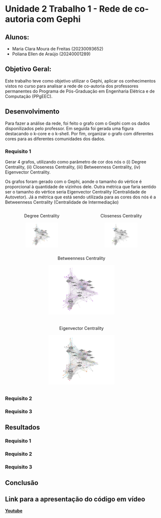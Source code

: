 # Unidade 2 Trabalho 1 - Rede de co-autoria com Gephi

## Alunos:  
- Maria Clara Moura de Freitas (20230093652)
- Poliana Ellen de Araújo (20240001289)

## Objetivo Geral:  
Este trabalho teve como objetivo utilizar o Gephi, aplicar os conhecimentos vistos no curso para analisar a rede de co-autoria dos professores permanentes do Programa de Pós-Graduação em Engenharia Elétrica e de Computação (PPgEEC).

<!-- [**Gov**](https://dados.gov.br/dados/conjuntos-dados/medicamentos-registrados-no-brasil) -->
<!-- [![Botão](https://dummyimage.com/60x20/575757/fff&text=Scopus)](https://www.scopus.com/home.uri?zone=header&origin=) -->


## Desenvolvimento

Para fazer a análise da rede, foi feito o grafo com o Gephi com os dados disponilizados pelo professor. Em seguida foi gerada uma figura destacando o k-core e o k-shell. Por fim, organizar o grafo com diferentes cores para as diferentes comunidades dos dados.

### Requisito 1

Gerar 4 grafos, utilizando como parâmetro de cor dos nós o (i) Degree Centrality, (ii) Closeness Centrality, (iii) Betweenness Centrality, (iv) Eigenvector Centrality.

Os grafos foram gerado com o Gephi, aonde o tamanho do vértice é proporcional à quantidade de vizinhos dele. Outra métrica que faria sentido ser o tamanho do vértice seria Eigenvector Centrality (Centralidade de Autovetor).
Já a métrica que está sendo utilizada para as cores dos nós é a Betweenness Centrality (Centralidade de Intermediação)

<div style="display: flex; justify-content: center; gap: 20px;">
  <div style="text-align: center;">
    <p>Degree Centrality</p>
    <img src="https://github.com/polianaraujo/aed2/blob/main/U2T1/Images/degree.png" alt="Degree Centrality" width="45%" />
  </div>
  <div style="text-align: center;">
    <p>Closeness Centrality</p>
    <img src="https://github.com/polianaraujo/aed2/blob/main/U2T1/Images/closeness.png" alt="Closeness Centrality" width="45%" />
  </div>
</div>

<div align="center">
  <div style="display: inline-block; text-align: center; margin: 10px;">
    <p>Betweenness Centrality</p>
    <img src="https://github.com/polianaraujo/aed2/blob/main/U2T1/Images/betweenness.png" alt="Betweenness Centrality" width="45%" />
  </div>
  <div style="display: inline-block; text-align: center; margin: 10px;">
    <p>Eigenvector Centrality</p>
    <img src="https://github.com/polianaraujo/aed2/blob/main/U2T1/Images/eigenvector.png" alt="Eigenvector Centrality" width="45%" />
  </div>
</div>


<!--
<p align="center">
  <img src="https://github.com/polianaraujo/aed2/blob/main/U2T1/Images/degree.png" alt="Degree Centrality" width="45%" />
  <img src="https://github.com/polianaraujo/aed2/blob/main/U2T1/Images/closeness.png" alt="Closeness Centrality" width="45%" />
</p>
-->

<!-- 
<p align="center">
  <img src="https://github.com/polianaraujo/aed2/blob/main/U2T1/Images/betweenness.png" alt="Betweenness Centrality" width="45%" />
  <img src="https://github.com/polianaraujo/aed2/blob/main/U2T1/Images/eigenvector.png" alt="Eigenvector Centrality" width="45%" />
</p>
-->

<!-- ![Degree Centrality](https://github.com/polianaraujo/aed2/blob/main/U2T1/Images/degree.png)

![Closeness Centrality](https://github.com/polianaraujo/aed2/blob/main/U2T1/Images/closeness.png)

![Betweenness Centrality](https://github.com/polianaraujo/aed2/blob/main/U2T1/Images/betweenness.png)

![Eigenvector Centrality](https://github.com/polianaraujo/aed2/blob/main/U2T1/Images/eigenvector.png) -->

### Requisito 2



### Requisito 3


## Resultados

### Requisito 1


<!-- [Centralidade de Grau](https://github.com/polianaraujo/aed2/blob/main/U1T5_2/Images/Centralidade_de_Grau.png) -->

<!-- [Centralidade de Proximidade](https://github.com/polianaraujo/aed2/blob/main/U1T5_2/Images/Centralidade_de_Proximidade.png) -->

<!-- [Centralidade de Intermediação](https://github.com/polianaraujo/aed2/blob/main/U1T5_2/Images/Centralidade_de_Intermediação.png)  -->

<!-- [Centralidade de Autovetor](https://github.com/polianaraujo/aed2/blob/main/U1T5_2/Images/Centralidade_de_Autovetor.png)  -->

### Requisito 2


  
### Requisito 3


    

## Conclusão



## Link para a apresentação do código em vídeo

[**Youtube**]()
